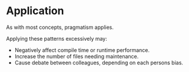 # Application

As with most concepts, pragmatism applies.

Applying these patterns excessively may:

* Negatively affect compile time or runtime performance.
* Increase the number of files needing maintenance.
* Cause debate between colleagues, depending on each persons bias.
